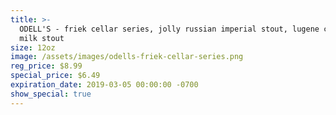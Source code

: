 ```yaml
---
title: >-
  ODELL'S - friek cellar series, jolly russian imperial stout, lugene chocolate
  milk stout
size: 12oz
image: /assets/images/odells-friek-cellar-series.png
reg_price: $8.99
special_price: $6.49
expiration_date: 2019-03-05 00:00:00 -0700
show_special: true
---
```


